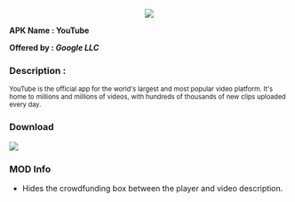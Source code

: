 <p align="center">
<img src="https://img.utdstc.com/icon/0f9/912/0f99129b8f31cd62c2b4d4402dd49cb8ad36dd15defb187776d723c2459fb4f7:200">
</p>

**APK Name : YouTube**

**Offered by : _Google LLC_**

### Description :

<sub>
YouTube is the official app for the world's largest and most popular video platform. It's home to millions and millions of videos, with hundreds of thousands of new clips uploaded every day.
</sub>

### Download
[![](https://img.shields.io/badge/dynamic/json?labelColor=black&color=black&label=YOUTUBE&query=%24%5B"com.google.android.youtube.apk"%5D&url=https%3A%2F%2Fraw.githubusercontent.com%2FSCP-017%2Fmain%2Fmain%2Frevanced%2Fassets%2Fversions%2Flatest%2Fversions.json&logo=YouTube&style=for-the-badge)](https://github.com/SCP-017/repo.1/releases/latest/download/youtube.apk)

### MOD Info
- Hides the crowdfunding box between the player and video description.
